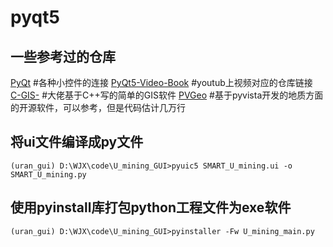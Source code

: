 # pyqt5

## 一些参考过的仓库

[PyQt](https://github.com/PyQt5/PyQt)  #各种小控件的连接
[PyQt5-Video-Book](https://github.com/wangjx520/PyQt5-Video-Book)  #youtub上视频对应的仓库链接
[C-GIS-](https://github.com/wangjx520/C-GIS-) #大佬基于C++写的简单的GIS软件
[PVGeo](https://github.com/wangjx520/PVGeo) #基于pyvista开发的地质方面的开源软件，可以参考，但是代码估计几万行

## 将ui文件编译成py文件
```
(uran_gui) D:\WJX\code\U_mining_GUI>pyuic5 SMART_U_mining.ui -o SMART_U_mining.py
```
## 使用pyinstall库打包python工程文件为exe软件
```
(uran_gui) D:\WJX\code\U_mining_GUI>pyinstaller -Fw U_mining_main.py
```
